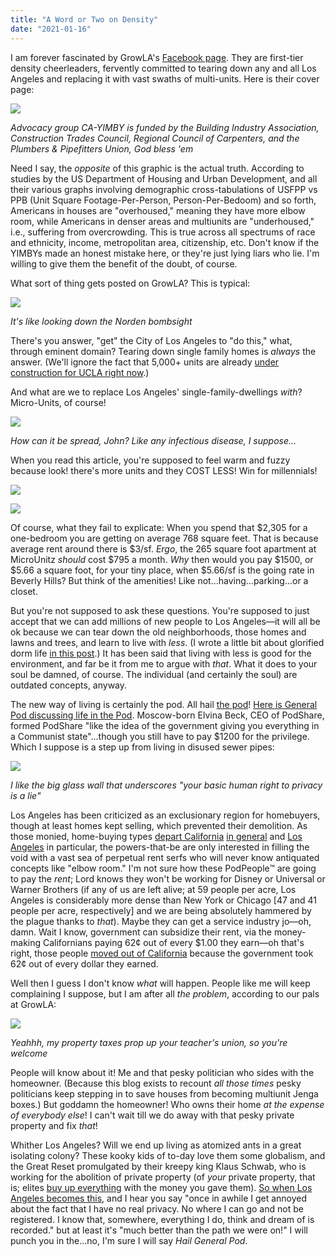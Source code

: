 ```yaml
---
title: "A Word or Two on Density"
date: "2021-01-16"
---
```


I am forever fascinated by GrowLA's [Facebook page](https://www.facebook.com/groups/GrowLA). They are first-tier density cheerleaders, fervently committed to tearing down any and all Los Angeles and replacing it with vast swaths of multi-units. Here is their cover page:

![](images/Screen-Shot-2021-01-15-at-12.48.41-PM-1-1024x708_digital_art_x4-1-1024x708.jpg)

__Advocacy_ group CA-YIMBY is funded by the Building Industry Association, Construction Trades Council, Regional Council of Carpenters, and the Plumbers & Pipefitters Union, God bless 'em_

Need I say, the _opposite_ of this graphic is the actual truth. According to studies by the US Department of Housing and Urban Development, and all their various graphs involving demographic cross-tabulations of USFPP vs PPB (Unit Square Footage-Per-Person, Person-Per-Bedoom) and so forth, Americans in houses are "overhoused," meaning they have more elbow room, while Americans in denser areas and multiunits are "underhoused," i.e., suffering from overcrowding. This is true across all spectrums of race and ethnicity, income, metropolitan area, citizenship, etc. Don't know if the YIMBYs made an honest mistake here, or they're just lying liars who lie. I'm willing to give them the benefit of the doubt, of course.

What sort of thing gets posted on GrowLA? This is typical:

![](images/7f6e4-screen-shot-2021-01-13-at-7.02.23-pm.jpg)

_It's like looking down the Norden bombsight_

There's you answer, "get" the City of Los Angeles to "do this," what, through eminent domain? Tearing down single family homes is _always_ the answer. (We'll ignore the fact that 5,000+ units are already [under construction for UCLA right now](https://urbanize.city/la/post/progress-report-uclas-870m-student-housing-expansion).)

And what are we to replace Los Angeles' single-family-dwellings _with_? Micro-Units, of course!

![](images/Screen-Shot-2021-01-13-at-7.00.13-PM-1024x990.jpg)

_How can it be spread, John? Like any infectious disease, I suppose..._

When you read this article, you're supposed to feel warm and fuzzy because look! there's more units and they COST LESS! Win for millennials!

![](images/1f050-screen-shot-2021-01-15-at-1.41.09-pm.jpg)

![](images/8ce9b-screen-shot-2021-01-15-at-1.38.04-pm.jpg)

Of course, what they fail to explicate: When you spend that $2,305 for a one-bedroom you are getting on average 768 square feet. That is because average rent around there is $3/sf. _Ergo_, the 265 square foot apartment at MicroUnitz _should_ cost $795 a month. _Why_ then would you pay $1500, or $5.66 a square foot, for your tiny place, when $5.66/sf is the going rate in Beverly Hills? But think of the amenities! Like not...having...parking...or a closet.

But you're not supposed to ask these questions. You're supposed to just accept that we can add millions of new people to Los Angeles—it will all be ok because we can tear down the old neighborhoods, those homes and lawns and trees, and learn to live with _less_. (I wrote a little bit about glorified dorm life [in this post](https://www.riplosangeles.com/2019/10/13/so-ugly-too-ugly/).) It has been said that living with less is good for the environment, and far be it from me to argue with _that_. What it does to your soul be damned, of course. The individual (and certainly the soul) are outdated concepts, anyway.

The new way of living is certainly the pod. All hail [the pod](https://www.cnn.com/2019/07/05/success/podshare-co-living/index.html)! [Here is General Pod discussing life in the Pod](https://twitter.com/CNN/status/1146977277252648965). Moscow-born Elvina Beck, CEO of PodShare, formed PodShare "like the idea of the government giving you everything in a Communist state"...though you still have to pay $1200 for the privilege. Which I suppose is a step up from living in disused sewer pipes:

![](images/7aba8-screen-shot-2021-01-15-at-2.19.16-pm.jpg)

_I like the big glass wall that underscores "your basic human right to privacy is a lie"_

Los Angeles has been criticized as an exclusionary region for homebuyers, though at least homes kept selling, which prevented their demolition. As those monied, home-buying types [depart California](https://www.msn.com/en-us/money/markets/no-longer-a-boom-state-new-data-shows-residents-fleeing-california-in-near-record-numbers/ar-BB1bZ9xJ) [in general](https://www.washingtonexaminer.com/opinion/like-california-residents-businesses-are-fleeing-the-golden-state) and [Los Angeles](https://www.dailymail.co.uk/news/article-8631063/Hollywood-Apocalypse-rich-famous-fleeing-droves.html) in particular, the powers-that-be are only interested in filling the void with a vast sea of perpetual rent serfs who will never know antiquated concepts like "elbow room." I'm not sure how these PodPeople™ are going to pay the _rent_; Lord knows they won't be working for Disney or Universal or Warner Brothers (if any of us are left alive; at 59 people per acre, Los Angeles is considerably more dense than New York or Chicago \[47 and 41 people per acre, respectively\] and we are being absolutely hammered by the plague thanks to _that_). Maybe they can get a service industry jo—oh, damn. Wait I know, government can subsidize their rent, via the money-making Californians paying 62¢ out of every $1.00 they earn—oh that's right, those people [moved out of California](https://www.forbes.com/sites/lisettevoytko/2020/12/09/americas-three-richest-people-are-now-positioned-to-pay-zero-state-income-tax/?sh=68968ea37b63#:~:text=Bezos%20%28worth%20an%20estimated%20%24183.3%20billion%29%20and%20Gates,Nevada%2C%20New%20Hampshire%2C%20South%20Dakota%2C%20Tennessee%20and%20Wyoming.) because the government took 62¢ out of every dollar they earned.

Well then I guess I don't know _what_ will happen. People like me will keep complaining I suppose, but I am after all _the problem_, according to our pals at GrowLA:

![](images/99b8a-screen-shot-2021-01-15-at-1.11.54-pm-1.jpg)

_Yeahhh, my property taxes prop up your teacher's union, so you're welcome_

People will know about it! Me and that pesky politician who sides with the homeowner. (Because this blog exists to recount _all those times_ pesky politicians keep stepping in to save houses from becoming multiunit Jenga boxes.) But goddamn the homeowner! Who owns their home _at the expense of everybody else_! I can't wait till we do away with that pesky private property and fix _that_!

Whither Los Angeles? Will we end up living as atomized ants in a great isolating colony? These kooky kids of to-day love them some globalism, and the Great Reset promulgated by their kreepy king Klaus Schwab, who is working for the abolition of private property (of _your_ private property, that is; elites [buy up everything](https://www.forbes.com/sites/arielshapiro/2021/01/14/americas-biggest-owner-of-farmland-is-now-bill-gates-bezos-turner/?sh=7cda1ca66096) with the money you gave them). [So when Los Angeles becomes this](https://www.weforum.org/agenda/2016/11/how-life-could-change-2030/), and I hear you say "once in awhile I get annoyed about the fact that I have no real privacy. No where I can go and not be registered. I know that, somewhere, everything I do, think and dream of is recorded." but at least it's "much better than the path we were on!" I will punch you in the...no, I'm sure I will say _Hail General Pod_.
